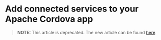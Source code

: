 <properties
   pageTitle="Add connected services to your Apache Cordova app | Cordova"
   description="description"
   services="na"
   documentationCenter=""
   authors="Mikejo5000"
   tags=""/>
<tags
   ms.service="na"
   ms.devlang="javascript"
   ms.topic="article"
   ms.tgt_pltfrm="mobile-multiple"
   ms.workload="na"
   ms.date="09/10/2015"
   ms.author="mikejo"/>

# Add connected services to your Apache Cordova app

> **NOTE:** This article is deprecated. The new article can be found [here](/articles/develop-apps/add-connected-services.md).

